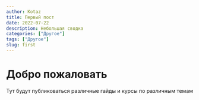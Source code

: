 ```yaml
---
author: Kotaz
title: Первый пост
date: 2022-07-22
description: Небольшая сводка
categories: ["Другое"]
tags: ["Другое"]
slug: first
---
```


# Добро пожаловать

Тут будут публиковаться различные гайды и курсы по различным темам
